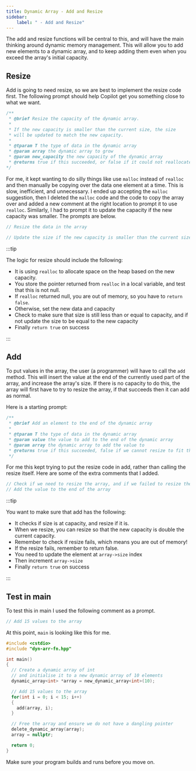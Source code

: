 ```yaml
---
title: Dynamic Array - Add and Resize
sidebar:
    label: " - Add and Resize"
---
```


The add and resize functions will be central to this, and will have the main thinking around dynamic memory management. This will allow you to add new elements to a dynamic array, and to keep adding them even when you exceed the array's initial capacity.

## Resize

Add is going to need resize, so we are best to implement the resize code first. The following prompt should help Copilot get you something close to what we want.

```cpp
/**
 * @brief Resize the capacity of the dynamic array.
 * 
 * If the new capacity is smaller than the current size, the size
 * will be updated to match the new capacity.
 * 
 * @tparam T the type of data in the dynamic array
 * @param array the dynamic array to grow
 * @param new_capacity the new capacity of the dynamic array
 * @returns true if this succeeded, or false if it could not reallocate memory
*/
```

For me, it kept wanting to do silly things like use `malloc` instead of `realloc` and then manually be copying over the data one element at a time. This is slow, inefficient, and unnecessary. I ended up accepting the `malloc` suggestion, then I deleted the `malloc` code and the code to copy the array over and added a new comment at the right location to prompt it to use `realloc`. Similarly, I had to prompt it to update the capacity if the new capacity was smaller. The prompts are below.

```cpp
// Resize the data in the array

// Update the size if the new capacity is smaller than the current size
```

:::tip

The logic for resize should include the following:

- It is using `realloc` to allocate space on the heap based on the new capacity.
- You store the pointer returned from `realloc` in a local variable, and test that this is not null.
- If `realloc` returned null, you are out of memory, so you have to `return false`.
- Otherwise, set the new data and capacity
- Check to make sure that size is still less than or equal to capacity, and if not update the size to be equal to the new capacity
- Finally `return true` on success

:::

## Add

To put values in the array, the user (a programmer) will have to call the `add` method. This will insert the value at the end of the currently used part of the array, and increase the array's size. If there is no capacity to do this, the array will first have to try to resize the array, if that succeeds then it can add as normal.

Here is a starting prompt:

```cpp
/**
 * @brief Add an element to the end of the dynamic array
 * 
 * @tparam T the type of data in the dynamic array
 * @param value the value to add to the end of the dynamic array
 * @param array the dynamic array to add the value to
 * @returns true if this succeeded, false if we cannot resize to fit the new element
 */
```

For me this kept trying to put the resize code in add, rather than calling the resize itself. Here are some of the extra comments that I added.

```cpp
// Check if we need to resize the array, and if we failed to resize the array
// Add the value to the end of the array
```

:::tip

You want to make sure that add has the following:

- It checks if size is at capacity, and resize if it is.
- When we resize, you can resize so that the new capacity is double the current capacity.
- Remember to check if resize fails, which means you are out of memory!
- If the resize fails, remember to return false.
- You need to update the element at `array->size` index
- Then increment `array->size`
- Finally `return true` on success

:::

## Test in main

To test this in main I used the following comment as a prompt.

```cpp
// Add 15 values to the array
```

At this point, `main` is looking like this for me.

```cpp
#include <cstdio>
#include "dyn-arr-fn.hpp"

int main()
{
  // Create a dynamic array of int
  // and initialise it to a new dynamic array of 10 elements
  dynamic_array<int> *array = new_dynamic_array<int>(10);

  // Add 15 values to the array
  for(int i = 0; i < 15; i++)
  {
    add(array, i);
  }

  // Free the array and ensure we do not have a dangling pointer
  delete_dynamic_array(array);
  array = nullptr;

  return 0;
}
```

Make sure your program builds and runs before you move on.
